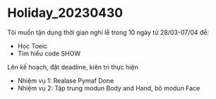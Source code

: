 # Holiday_20230430

Tôi muốn tận dụng thời gian nghỉ lễ trong 10 ngày từ 28/03-07/04 để:
- Học Toeic
- Tìm hiểu code SHOW

Lên kế hoạch, đặt deadline, kiên trì thực hiện

- Nhiệm vụ 1: Realase Pymaf Done
- Nhiệm vụ 2: Tập trung modun Body and Hand, bỏ modun Face
